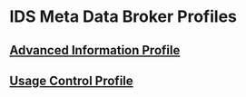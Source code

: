 # IDS Meta Data Broker Profiles
## [Advanced Information Profile](./AdvancedInformationProfile.md)
## [Usage Control Profile](./UsageControlProfile.md)
